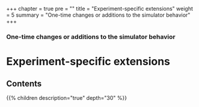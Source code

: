 +++
chapter = true
pre = ""
title = "Experiment-specific extensions"
weight = 5
summary = "One-time changes or additions to the simulator behavior"
+++

### One-time changes or additions to the simulator behavior

# Experiment-specific extensions

## Contents

{{% children description="true" depth="30" %}}
